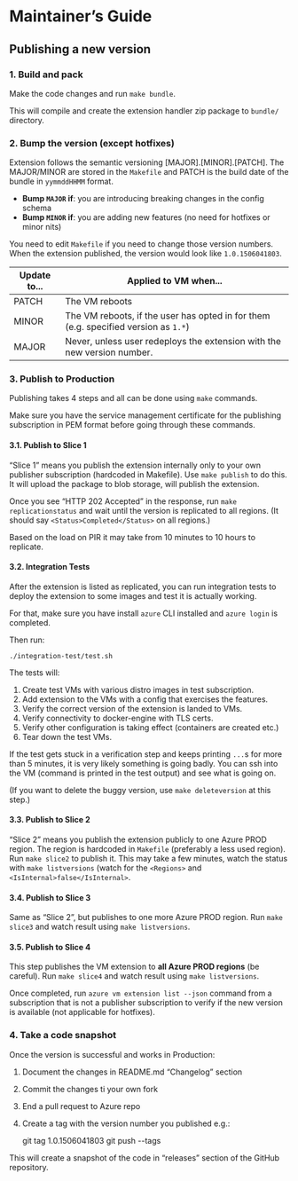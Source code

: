 # Maintainer’s Guide

## Publishing a new version

### 1. Build and pack

Make the code changes and run `make bundle`.

This will compile and create the extension handler zip package to `bundle/` directory.

### 2. Bump the version (except hotfixes)

Extension follows the semantic versioning [MAJOR].[MINOR].[PATCH]. The MAJOR/MINOR
are stored in the `Makefile` and PATCH is the build date of the bundle in `yymmddHHMM`
format.

* **Bump `MAJOR` if**: you are introducing breaking changes in the config schema
* **Bump `MINOR` if**: you are adding new features (no need for hotfixes or minor nits)

You need to edit `Makefile` if you need to change those version numbers. When the
extension published, the version would look like `1.0.1506041803`.

Update to... | Applied to VM when...
------------- | -------------
PATCH  | The VM reboots
MINOR  | The VM reboots, if the user has opted in for them (e.g. specified version as `1.*`)
MAJOR  | Never, unless user redeploys the extension with the new version number.

### 3. Publish to Production

Publishing takes 4 steps and all can be done using `make` commands.

Make sure you have the service management certificate for the publishing subscription in PEM format
before going through these commands.

#### 3.1. Publish to Slice 1

“Slice 1” means you publish the extension internally only to your own publisher subscription
(hardcoded in Makefile). Use `make publish` to do this. It will upload the package to
blob storage, will publish the extension.

Once you see “HTTP 202 Accepted” in the response, run `make replicationstatus` and wait until
the version is replicated to all regions. (It should say `<Status>Completed</Status>` on all regions.)

Based on the load on PIR it may take from 10 minutes to 10 hours to replicate.

#### 3.2. Integration Tests

After the extension is listed as replicated, you can run integration tests to deploy the extension
to some images and test it is actually working.

For that, make sure you have install `azure` CLI installed and `azure login` is completed.

Then run:

    ./integration-test/test.sh

The tests will:

1. Create test VMs with various distro images in test subscription.
2. Add extension to the VMs with a config that exercises the features.
3. Verify the correct version of the extension is landed to VMs.
4. Verify connectivity to docker-engine with TLS certs.
5. Verify other configuration is taking effect (containers are created etc.)
6. Tear down the test VMs.

If the test gets stuck in a verification step and keeps printing `...`s for more than 5 minutes,
it is very likely something is going badly. You can ssh into the VM (command is printed in the test
output) and see what is going on.

(If you want to delete the buggy version, use `make deleteversion` at this step.)

#### 3.3. Publish to Slice 2

“Slice 2” means you publish the extension publicly to one Azure PROD  region. The region is hardcoded in
`Makefile` (preferably a less used region). Run `make slice2` to publish it. This may take a few minutes,
watch the status with `make listversions` (watch for the `<Regions>` and `<IsInternal>false</IsInternal>`.

#### 3.4. Publish to Slice 3

Same as “Slice 2”, but publishes to one more Azure PROD region. Run `make slice3` and watch result using
`make listversions`.

#### 3.5. Publish to Slice 4

This step publishes the VM extension to **all Azure PROD regions** (be careful).
Run `make slice4` and watch result using `make listversions`.

Once completed, run `azure vm extension list --json` command from a subscription that is not a publisher
subscription to verify if the new version is available (not applicable for hotfixes).

### 4. Take a code snapshot

Once the version is successful and works in Production:

1. Document the changes in README.md “Changelog” section
2. Commit the changes ti your own fork
3. End a pull request to Azure repo
4. Create a tag with the version number you published e.g.:

    git tag 1.0.1506041803
    git push --tags

This will create a snapshot of the code in “releases” section of the GitHub repository.
